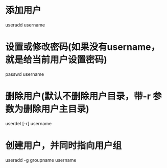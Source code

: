 # 添加用户
useradd username
# 设置或修改密码(如果没有username，就是给当前用户设置密码)
passwd username
# 删除用户(默认不删除用户目录，带-r 参数为删除用户主目录)
userdel [-r] username
# 创建用户，并同时指向用户组
useradd -g groupname username
